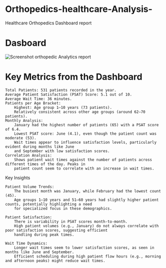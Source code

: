 # Orthopedics-healthcare-Analysis-
Healthcare Orthopedics Dashboard report 

# Dasboard 

![Screenshot orthopedic Analytics report ](https://github.com/user-attachments/assets/f92eb25e-f222-4ca9-876f-3cfe99a9ca29)


# Key Metrics from the Dashboard

    Total Patients: 531 patients recorded in the year.
    Average Patient Satisfaction (PSAT) Score: 5.1 out of 10.
    Average Wait Time: 36 minutes.
    Patients per Age Bracket:
        Highest: Age group 1–10 years (73 patients).
        Relatively consistent across other age groups (around 62–70 patients).
    Monthly Analysis:
        January had the highest number of patients (65) with a PSAT score of 6.4.
        Lowest PSAT score: June (4.1), even though the patient count was moderate (53).
        Wait times appear to influence satisfaction levels, particularly evident during months like June 
        and September with low satisfaction scores.
    Correlation Analysis:
        Shows patient wait times against the number of patients across different times of the day. Peaks in
        patient count seem to correlate with an increase in wait times.

Key Insights

    Patient Volume Trends:
        The busiest month was January, while February had the lowest count (45).
        Age groups 1–10 years and 51–60 years had slightly higher patient counts, potentially highlighting a need
        for specialized focus in these demographics.

    Patient Satisfaction:
        There is variability in PSAT scores month-to-month.
        High patient volumes (e.g., January) do not always correlate with poor satisfaction scores, suggesting efficient
        handling during peak times.

    Wait Time Dynamics:
        Longer wait times seem to lower satisfaction scores, as seen in months like June and September.
        Efficient scheduling during high patient flow hours (e.g., morning and afternoon peaks) might reduce wait times.
